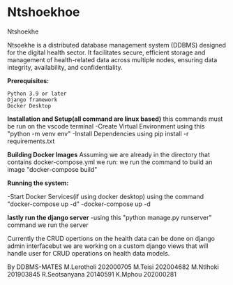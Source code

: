 # Ntshoekhoe
Ntshoekhe

Ntsoekhe is a distributed database management system (DDBMS) designed for the digital health sector. It facilitates secure, efficient storage and management of health-related data across multiple nodes, ensuring data integrity, availability, and confidentiality.

**Prerequisites:**

    Python 3.9 or later
    Django framework
    Docker Desktop 
    
**Installation and Setup(all command are linux based)**
      this commands must be run on the vscode terminal
-Create Virtual Environment using this "python -m venv env" 
-Install Dependencies using pip install -r requirements.txt

**Building Docker Images**
Assuming we are already in the directory that contains docker-compose.yml we run:
  we run the command to build an image "docker-compose build"

**Running the system:**

-Start Docker Services(if using docker desktop) using the command "docker-compose up -d"
-docker-compose up -d


**lastly run the django server**
-using this "python manage.py runserver" command we run the server

Currently the CRUD opertions on the health data can be done on django admin interfacebut we are working on a custom django views that will handle user for CRUD operations on health data models. 


By DDBMS-MATES
M.Lerotholi 202000705
M.Teisi 202004682
M.Ntlhoki 201903845
R.Seotsanyana 20140591
K.Mphou 202000281








